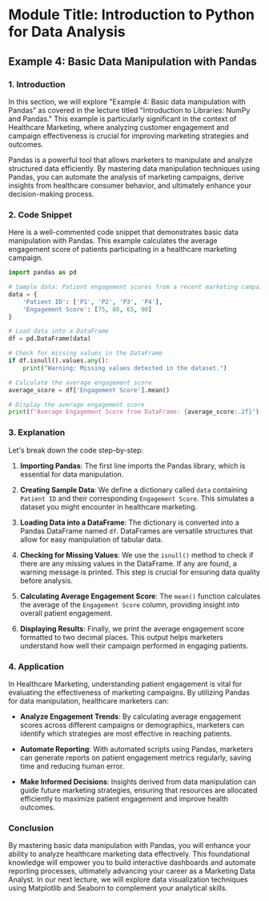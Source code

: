 # Module Title: Introduction to Python for Data Analysis

## Example 4: Basic Data Manipulation with Pandas

### 1. Introduction
In this section, we will explore "Example 4: Basic data manipulation with Pandas" as covered in the lecture titled "Introduction to Libraries: NumPy and Pandas." This example is particularly significant in the context of Healthcare Marketing, where analyzing customer engagement and campaign effectiveness is crucial for improving marketing strategies and outcomes.

Pandas is a powerful tool that allows marketers to manipulate and analyze structured data efficiently. By mastering data manipulation techniques using Pandas, you can automate the analysis of marketing campaigns, derive insights from healthcare consumer behavior, and ultimately enhance your decision-making process.

### 2. Code Snippet
Here is a well-commented code snippet that demonstrates basic data manipulation with Pandas. This example calculates the average engagement score of patients participating in a healthcare marketing campaign.

```python
import pandas as pd

# Sample data: Patient engagement scores from a recent marketing campaign
data = {
    'Patient ID': ['P1', 'P2', 'P3', 'P4'],
    'Engagement Score': [75, 80, 65, 90]
}

# Load data into a DataFrame
df = pd.DataFrame(data)

# Check for missing values in the DataFrame
if df.isnull().values.any():
    print("Warning: Missing values detected in the dataset.")

# Calculate the average engagement score
average_score = df['Engagement Score'].mean()

# Display the average engagement score
print(f"Average Engagement Score from DataFrame: {average_score:.2f}")
```

### 3. Explanation
Let's break down the code step-by-step:

1. **Importing Pandas**: The first line imports the Pandas library, which is essential for data manipulation.
   
2. **Creating Sample Data**: We define a dictionary called `data` containing `Patient ID` and their corresponding `Engagement Score`. This simulates a dataset you might encounter in healthcare marketing.

3. **Loading Data into a DataFrame**: The dictionary is converted into a Pandas DataFrame named `df`. DataFrames are versatile structures that allow for easy manipulation of tabular data.

4. **Checking for Missing Values**: We use the `isnull()` method to check if there are any missing values in the DataFrame. If any are found, a warning message is printed. This step is crucial for ensuring data quality before analysis.

5. **Calculating Average Engagement Score**: The `mean()` function calculates the average of the `Engagement Score` column, providing insight into overall patient engagement.

6. **Displaying Results**: Finally, we print the average engagement score formatted to two decimal places. This output helps marketers understand how well their campaign performed in engaging patients.

### 4. Application
In Healthcare Marketing, understanding patient engagement is vital for evaluating the effectiveness of marketing campaigns. By utilizing Pandas for data manipulation, healthcare marketers can:

- **Analyze Engagement Trends**: By calculating average engagement scores across different campaigns or demographics, marketers can identify which strategies are most effective in reaching patients.
  
- **Automate Reporting**: With automated scripts using Pandas, marketers can generate reports on patient engagement metrics regularly, saving time and reducing human error.

- **Make Informed Decisions**: Insights derived from data manipulation can guide future marketing strategies, ensuring that resources are allocated efficiently to maximize patient engagement and improve health outcomes.

### Conclusion
By mastering basic data manipulation with Pandas, you will enhance your ability to analyze healthcare marketing data effectively. This foundational knowledge will empower you to build interactive dashboards and automate reporting processes, ultimately advancing your career as a Marketing Data Analyst. In our next lecture, we will explore data visualization techniques using Matplotlib and Seaborn to complement your analytical skills.